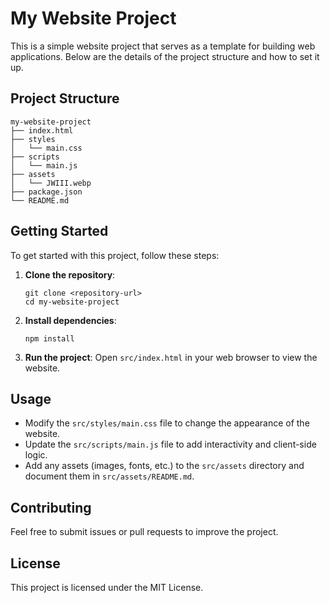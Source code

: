 # My Website Project

This is a simple website project that serves as a template for building web applications. Below are the details of the project structure and how to set it up.

## Project Structure

```
my-website-project
├── index.html
├── styles
│   └── main.css
├── scripts
│   └── main.js
├── assets
│   └── JWIII.webp
├── package.json
└── README.md
```

## Getting Started

To get started with this project, follow these steps:

1. **Clone the repository**:
   ```
   git clone <repository-url>
   cd my-website-project
   ```

2. **Install dependencies**:
   ```
   npm install
   ```

3. **Run the project**:
   Open `src/index.html` in your web browser to view the website.

## Usage

- Modify the `src/styles/main.css` file to change the appearance of the website.
- Update the `src/scripts/main.js` file to add interactivity and client-side logic.
- Add any assets (images, fonts, etc.) to the `src/assets` directory and document them in `src/assets/README.md`.

## Contributing

Feel free to submit issues or pull requests to improve the project.

## License

This project is licensed under the MIT License.

